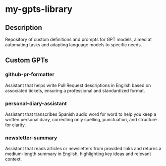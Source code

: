 # my-gpts-library

## Description

Repository of custom definitions and prompts for GPT models, aimed at automating tasks and adapting language models to 
specific needs.

## Custom GPTs

### github-pr-formatter

Assistant that helps write Pull Request descriptions in English based on associated tickets, ensuring a professional and 
standardized format.

### personal-diary-assistant

Assistant that transcribes Spanish audio word for word to help you keep a written personal diary, correcting only spelling, punctuation, and structure for clarity.

### newsletter-summary

Assistant that reads articles or newsletters from provided links and returns a medium-length summary in English, highlighting key ideas and relevant context.
